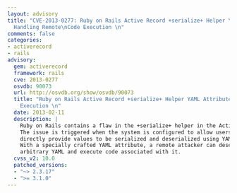 ```yaml
---
layout: advisory
title: "CVE-2013-0277: Ruby on Rails Active Record +serialize+ Helper YAML Attribute
  Handling Remote\nCode Execution \n"
comments: false
categories:
- activerecord
- rails
advisory:
  gem: activerecord
  framework: rails
  cve: 2013-0277
  osvdb: 90073
  url: http://osvdb.org/show/osvdb/90073
  title: "Ruby on Rails Active Record +serialize+ Helper YAML Attribute Handling Remote\nCode
    Execution \n"
  date: 2013-02-11
  description: |
    Ruby on Rails contains a flaw in the +serialize+ helper in the Active Record.
    The issue is triggered when the system is configured to allow users to
    directly provide values to be serialized and deserialized using YAML.
    With a specially crafted YAML attribute, a remote attacker can deserialize
    arbitrary YAML and execute code associated with it.
  cvss_v2: 10.0
  patched_versions:
  - "~> 2.3.17"
  - ">= 3.1.0"
---
```

